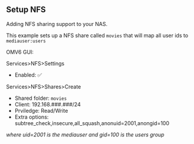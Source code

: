 ## Setup NFS

Adding NFS sharing support to your NAS.

This example sets up a NFS share called ```movies``` that will map all user ids to ```mediauser:users```

OMV6 GUI:

Services>NFS>Settings
* Enabled: :white_check_mark:

Services>NFS>Shares>Create
* Shared folder: ```movies```
* Client: 192.168.###.###/24
* Prviledge: Read/Write
* Extra options: subtree_check,insecure,all_squash,anonuid=2001,anongid=100

_where uid=2001 is the mediauser and gid=100 is the users group_
